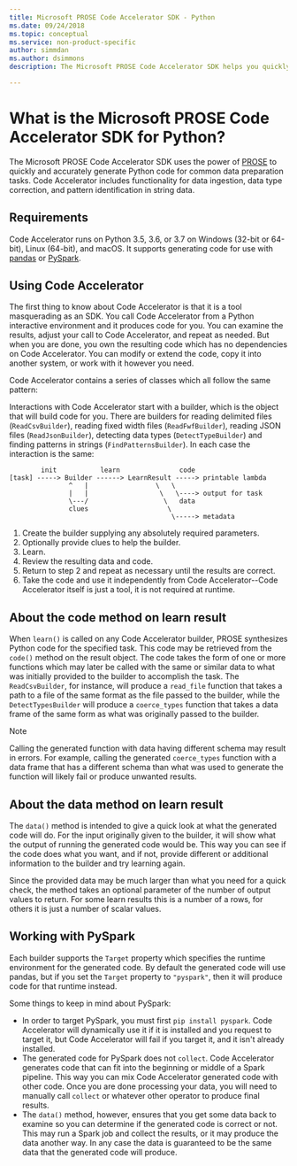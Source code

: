 ```yaml
---
title: Microsoft PROSE Code Accelerator SDK - Python
ms.date: 09/24/2018
ms.topic: conceptual
ms.service: non-product-specific
author: simmdan
ms.author: dsimmons
description: The Microsoft PROSE Code Accelerator SDK helps you quickly and accurately produce Python code for data preparation tasks.

---
```


# What is the Microsoft PROSE Code Accelerator SDK for Python?

The Microsoft PROSE Code Accelerator SDK uses the power of [PROSE](https://microsoft.github.io/prose) to quickly and accurately generate Python code for common data preparation tasks. Code Accelerator includes functionality for data ingestion, data type correction, and pattern identification in string data.

## Requirements
Code Accelerator runs on Python 3.5, 3.6, or 3.7 on Windows (32-bit or 64-bit), Linux (64-bit), and macOS.  It supports
generating code for use with [pandas](https://pandas.pydata.org/) or [PySpark](https://pypi.org/project/pyspark/).


## Using Code Accelerator
The first thing to know about Code Accelerator is that it is a tool masquerading as an SDK. You call Code Accelerator
from a Python interactive environment and it produces code for you. You can examine the results, adjust your call to
Code Accelerator, and repeat as needed. But when you are done, you own the resulting code which has no dependencies
on Code Accelerator. You can modify or extend the code, copy it into another system, or work with it however you need.

Code Accelerator contains a series of classes which all follow the same pattern:

Interactions with Code Accelerator start with a builder, which is the object that will build code for you.  There are
builders for reading delimited files (`ReadCsvBuilder`), reading fixed width files (`ReadFwfBuilder`), reading JSON
files (`ReadJsonBuilder`), detecting data types (`DetectTypeBuilder`) and finding patterns in strings
(`FindPatternsBuilder`).  In each case the interaction is the same:

```
        init           learn               code
[task] -----> Builder ------> LearnResult -----> printable lambda
               ^   |                 \   \
               |   |                  \   \----> output for task
               \---/                   \   data
               clues                    \
                                         \-----> metadata
```

1. Create the builder supplying any absolutely required parameters.
2. Optionally provide clues to help the builder.
3. Learn.
4. Review the resulting data and code.
5. Return to step 2 and repeat as necessary until the results are correct.
6. Take the code and use it independently from Code Accelerator--Code Accelerator itself is just a tool, it is not
   required at runtime.


## About the code method on learn result
When `learn()` is called on any Code Accelerator builder, PROSE synthesizes Python code for the specified task.  This
code may be retrieved from the `code()` method on the result object.  The code takes the form of one or more functions
which may later be called with the same or similar data to what was initially provided to the builder to accomplish the
task.  The `ReadCsvBuilder`, for instance, will produce a `read_file` function that takes a path to a file of the same
format as the file passed to the builder, while the `DetectTypesBuilder` will produce a `coerce_types` function that
takes a data frame of the same form as what was originally passed to the builder.

> [!NOTE]
> Calling the generated function with data having different schema may result in errors. For example, calling
> the generated `coerce_types` function with a data frame that has a different schema than what was used to generate the
> function will likely fail or produce unwanted results.
 
 
## About the data method on learn result
The `data()` method is intended to give a quick look at what the generated code will do.  For the input originally given to the
builder, it will show what the output of running the generated code would be.  This way you can see if the code does
what you want, and if not, provide different or additional information to the builder and try learning again.  

Since the provided data may be much larger than what you need for a quick check, the method takes an optional parameter
of the number of output values to return.  For some learn results this is a number of a rows, for others it is just a
number of scalar values.


## Working with PySpark
Each builder supports the `Target` property which specifies the runtime environment for the generated code.  By default
the generated code will use pandas, but if you set the `Target` property to `"pyspark"`, then it will produce code
for that runtime instead.

Some things to keep in mind about PySpark:

- In order to target PySpark, you must first `pip install pyspark`.  Code Accelerator will dynamically use it if it is
  installed and you request to target it, but Code Accelerator will fail if you target it, and it isn't already
  installed.
- The generated code for PySpark does not `collect`.  Code Accelerator generates code that can fit into the beginning or
  middle of a Spark pipeline.  This way you can mix Code Accelerator generated code with other code.  Once you are done
  processing your data, you will need to manually call `collect` or whatever other operator to produce final results.
- The `data()` method, however, ensures that you get some data back to examine so you can determine if the generated
  code is correct or not.  This may run a Spark job and collect the results, or it may produce the data another way.  In
  any case the data is guaranteed to be the same data that the generated code will produce.
